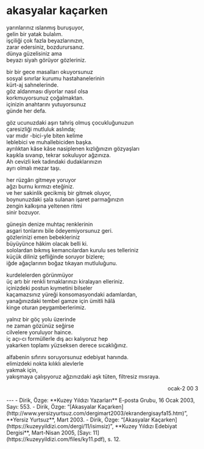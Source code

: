 # akasyalar kaçarken  
  
yarınlarınız ıslanmış buruşuyor,    
gelin bir yatak bulalım.    
işçiliği çok fazla beyazlarınızın,    
zarar edersiniz, bozdurursanız.    
dünya güzelisiniz ama    
beyazı siyah görüyor gözleriniz.    
  
bir bir gece masalları okuyorsunuz    
sosyal sınırlar kurumu hastahanelerinin    
kürt-aj sahnelerinde.    
göz aldanması diyorlar nasıl olsa    
korkmuyorsunuz çoğalmaktan.    
içinizin anahtarını yutuyorsunuz    
günde her defa.    
  
göz ucunuzdaki aşırı tahriş olmuş çocukluğunuzun    
çaresizliği mutluluk aslında;    
var mıdır -bici-yle biten kelime    
leblebici ve muhallebiciden başka.    
ayrılıktan kâse kâse nasiplenen kızlığınızın gözyaşları    
kaşıkla sıvanıp, tekrar sokuluyor ağzınıza.    
Ah cevizli kek tadındaki dudaklarınızın    
ayrı olmalı mezar taşı.    
  
her rüzgârı gitmeye yoruyor    
ağzı burnu kırmızı eteğiniz.    
ve her sakinlik gecikmiş bir gitmek oluyor,    
boynunuzdaki şala sulanan işaret parmağınızın    
zengin kalkışına yeltenen ritmi    
sinir bozuyor.  
  
güneşin denize muhtaç renklerinin  
asgari tonlarını bile ödeyemiyorsunuz geri.  
gözlerinizi emen bebekleriniz  
büyüyünce hâkim olacak belli ki.  
sololardan bıkmış kemancılardan kurulu ses telleriniz  
küçük diliniz şefliğinde soruyor bizlere;  
iğde ağaçlarının boğaz tıkayan mutluluğunu.  
  
kurdelelerden görünmüyor  
üç artı bir renkli tırnaklarınızı kiralayan elleriniz.  
içinizdeki postun kıymetini bilseler  
kaçamazsınız yüreği konsomasyondaki adamlardan,  
yanağınızdaki tembel gamze için ümitli hâlâ  
kinge oturan peygamberlerimiz.  
  
yalnız bir göç yolu üzerinde  
ne zaman gözünüz seğirse  
cilvelere yoruluyor haince.  
iç açı-cı formüllerle dış acı kalıyoruz hep  
yakarken toplamı yüzseksen derece sıcaklığınız.  
  
alfabenin sıfırını soruyorsunuz edebiyat hanında.  
elimizdeki nokta kılıklı alevlerle  
yakmak için,  
yakışmaya çalışıyoruz ağzınızdaki aşk tüten, filtresiz mısraya.  
  

<div style="text-align: right"><p>ocak-2 00 3</p></div>
---
- Dirik, Özge: **Kuzey Yıldızı Yazarları** E-posta Grubu, 16 Ocak 2003, Sayı: 553.
- Dirik, Özge: “[Akasyalar Kaçarken](http://www.yersizyurtsuz.com/dergimart2003/ekrandergisayfa15.htm)”, **Yersiz Yurtsuz**, Mart 2003.
- Dirik, Özge: “[Akasyalar Kaçarken](https://kuzeyyildizi.com/dergi/11/isimsiz)”, **Kuzey Yıldızı Edebiyat Dergisi**, Mart-Nisan 2005, [Sayı: 11](https://kuzeyyildizi.com/files/ky11.pdf), s. 12.
